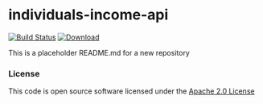 # individuals-income-api

[![Build Status](https://travis-ci.org/hmrc/individuals-income-api.svg)](https://travis-ci.org/hmrc/individuals-income-api) [ ![Download](https://api.bintray.com/packages/hmrc/releases/individuals-income-api/images/download.svg) ](https://bintray.com/hmrc/releases/individuals-income-api/_latestVersion)

This is a placeholder README.md for a new repository

### License

This code is open source software licensed under the [Apache 2.0 License]("http://www.apache.org/licenses/LICENSE-2.0.html")